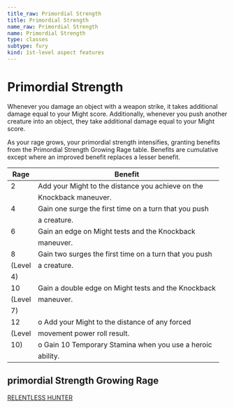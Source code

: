 ```yaml
---
title_raw: Primordial Strength
title: Primordial Strength
name_raw: Primordial Strength
name: Primordial Strength
type: classes
subtype: fury
kind: 1st-level aspect features
---
```


# Primordial Strength

Whenever you damage an object with a weapon strike, it takes additional damage equal to your Might score. Additionally, whenever you push another creature into an object, they take additional damage equal to your Might score.

As your rage grows, your primordial strength intensifies, granting benefits from the Primordial Strength Growing Rage table. Benefits are cumulative except where an improved benefit replaces a lesser benefit.

| Rage   | Benefit                                                |
| ------ | ------------------------------------------------------ |
| 2      | Add your Might to the distance you achieve on the      |
|        | Knockback maneuver.                                    |
| 4      | Gain one surge the first time on a turn that you push  |
|        | a creature.                                            |
| 6      | Gain an edge on Might tests and the Knockback          |
|        | maneuver.                                              |
| 8      | Gain two surges the first time on a turn that you push |
| (Level | a creature.                                            |
| 4)     |                                                        |
| 10     | Gain a double edge on Might tests and the Knockback    |
| (Level | maneuver.                                              |
| 7)     |                                                        |
| 12     | o Add your Might to the distance of any forced         |
| (Level | movement power roll result.                            |
| 10)    | o Gain 10 Temporary Stamina when you use a heroic      |
|        | ability.                                               |

## **primordial Strength Growing Rage**

[RELENTLESS HUNTER](./Relentless%20Hunter.md)
